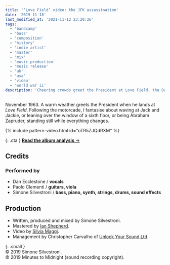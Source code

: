 ```yaml
---
title: '‘Love Field’ video: the JFK assassination'
date: '2019-11-18'
last_modified_at: '2021-11-12 23:20:26'
tags:
  - 'bandcamp'
  - 'bass'
  - 'composition'
  - 'history'
  - 'indie artist'
  - 'master'
  - 'mix'
  - 'music production'
  - 'music release'
  - 'uk'
  - 'usa'
  - 'video'
  - 'world war ii'
description: 'Cheering crowds greet the President at Love Field, the Dallas airport. As the motorcade cuts through the city, I imagine to be there, standing still while everything changes.'
---
```

November 1963. A warm weather greets the President when he lands at _Love Field_. Following the motorcade, I fantasise about waving at Jack and Jackie, or leaning over the window of a sixth floor, or being Abraham Zapruder, standing still while everything changes.

{% include pattern-video.html id="oTR5ZJQdRXM" %}

{: .cta }
[**Read the album analysis**&nbsp;&rarr;](/blog/after-1989/)

## Credits

### Performed by

- Dan Ecclestone / **vocals**
- Paolo Clementi / **guitars, viola**
- Simone Silvestroni / **bass, piano, synth, strings, drums, sound effects**

## Production

- Written, produced and mixed by Simone Silvestroni.
- Mastered by [Ian Shepherd](https://en.wikipedia.org/wiki/Ian_Shepherd).
- Video by [Silvia Maggi](https://silviamaggidesign.com).
- Management by Christopher Carvalho of [Unlock Your Sound Ltd](https://unlockyoursound.com/).

{: .small }
<br>&copy; 2019 Simone Silvestroni.
<br>℗ 2019 Minutes to Midnight (sound recording copyright).